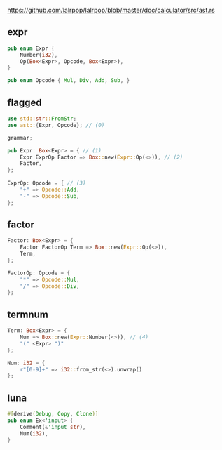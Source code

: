 https://github.com/lalrpop/lalrpop/blob/master/doc/calculator/src/ast.rs

## expr

```Rust
pub enum Expr {
	Number(i32),
	Op(Box<Expr>, Opcode, Box<Expr>),
}

pub enum Opcode { Mul, Div, Add, Sub, }
```

## flagged

```Rust
use std::str::FromStr;
use ast::{Expr, Opcode}; // (0)

grammar;

pub Expr: Box<Expr> = { // (1)
	Expr ExprOp Factor => Box::new(Expr::Op(<>)), // (2)
	Factor,
};
	
ExprOp: Opcode = { // (3)
	"+" => Opcode::Add,
	"-" => Opcode::Sub,
};
```

## factor

```Rust
Factor: Box<Expr> = {
    Factor FactorOp Term => Box::new(Expr::Op(<>)),
    Term,
};

FactorOp: Opcode = {
    "*" => Opcode::Mul,
    "/" => Opcode::Div,
};
```

## termnum

```Rust
Term: Box<Expr> = {
    Num => Box::new(Expr::Number(<>)), // (4)
    "(" <Expr> ")"
};

Num: i32 = {
    r"[0-9]+" => i32::from_str(<>).unwrap()
};
```

## luna

```Rust
#[derive(Debug, Copy, Clone)]
pub enum Ex<'input> {
    Comment(&'input str),
    Num(i32),
}
```
